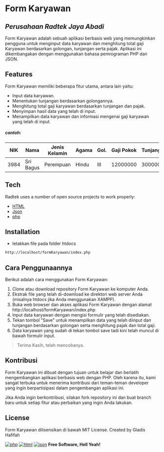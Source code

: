 # Form Karyawan
## _Perusahaan Radtek Jaya Abadi_


Form Karyawan adalah sebuah aplikasi berbasis web yang memungkinkan pengguna
untuk menginput data karyawan dan menghitung total gaji Karyawan berdasarkan golongan, tunjangan serta pajak. Aplikasi ini dikembangakan dengan menggunakan bahasa pemrograman PHP dan JSON.

## Features
Form Karyawan memiliki beberapa fitur utama, antara lain yaitu:
- Input data karyawan.
- Menentukan tunjangan berdasarkan golongannya.
- Menghitung total gaji karyawan berdasarkan tunjangan dan pajak.
- Menyimpan hasil data yang telah di input.
- Menampilkan data karyawan dan informasi mengenai gaji karyawan yang telah di input.

##### contoh:

|NIK|Nama|Jenis Kelamin|Agama|Gol.|Gaji Pokok|Tunjangan|Pajak|Total Gaji|
| ------ | ------ | ------ | ------ | ------ | ------ | ------ | ------ | ------ |
|3984|Sri Bagus|Perempuan|Hindu|III|12000000|3000000|750000|14250000|

## Tech

Radtek uses a number of open source projects to work properly:

- [HTML]()
- [Json](https://www.json.org/json-en.html)
- [php](https://www.php.net/)

## Installation
- letakkan file pada folder htdocs
```sh
http://localhost/formKaryawan/index.php
```

## Cara Penggunaannya
Berikut adalah cara menggunakan Form Karyawan:

1. Clone atau download repository Form Karyawan ke komputer Anda.
2. Ekstrak file yang telah di-download ke direktori web server Anda (misalnya htdocs jika Anda menggunakan XAMPP).
3. Buka web browser dan akses aplikasi Form Karyawan dengan alamat http://localhost/formKaryawan/index.php
4. Input data karyawan dengan mengisi formulir yang telah disediakan.
5. Tekan tombol "Save" untuk menampilkan data yang telah diinput dan tunjangan berdasarkan golongan serta menghitung pajak dan total gaji.
6. Data karyawan yang sudah di tekan tombol save tadi kini telah muncul di bawah formulir input.
> Terima Kasih, telah mencobanya.

## Kontribusi
Form Karyawan  ini dibuat dengan tujuan untuk belajar dan berlatih mengembangkan aplikasi berbasis web dengan PHP. Oleh karena itu, kami sangat terbuka untuk menerima kontribusi dari teman-teman developer yang ingin berpartisipasi dalam pengembangan aplikasi ini.

Jika Anda ingin berkontribusi, silakan fork repository ini dan buat branch baru untuk setiap fitur atau perbaikan yang ingin Anda lakukan. 

## License

Form Karyawan dilisensikan di bawah MIT License.
Created by Gladis Hafifah

[![php](https://img.shields.io/badge/PHP-777BB4?style=for-the-badge&logo=php&logoColor=white)](https://www.php.net/) [![html](https://img.shields.io/badge/HTML-239120?style=for-the-badge&logo=html5&logoColor=white)]() [![json](https://img.shields.io/badge/json%20web%20tokens-323330?style=for-the-badge&logo=json-web-tokens&logoColor=pink)](https://www.json.org/json-en.html)
**Free Software, Hell Yeah!**
